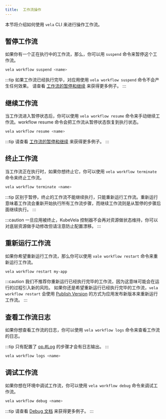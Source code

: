 ```yaml
---
title:  工作流操作
---
```


本节将介绍如何使用 `vela` CLI 来进行操作工作流。

## 暂停工作流

如果你有一个正在执行中的工作流，那么，你可以用 `suspend` 命令来暂停这个工作流。

```bash
vela workflow suspend <name>
```

:::tip
如果工作流已经执行完毕，对应用使用 `vela workflow suspend` 命令不会产生任何效果。
请查看 [工作流的暂停和继续](./suspend) 来获得更多例子。
:::

## 继续工作流

当工作流进入暂停状态后，你可以使用 `vela workflow resume` 命令来手动继续工作流。workflow resume 命令会把工作流从暂停状态恢复到执行状态。

```bash
vela workflow resume <name>
```

:::tip
请查看 [工作流的暂停和继续](./suspend) 来获得更多例子。
:::

## 终止工作流

当工作流正在执行时，如果你想终止它，你可以使用 `vela workflow terminate` 命令来终止工作流。

```bash
vela workflow terminate <name>
```

:::tip
区别于暂停，终止的工作流不能继续执行，只能重新运行工作流。重新运行意味着工作流会重新开始执行所有工作流步骤，而继续工作流则是从暂停的步骤后面继续执行。
:::

:::caution
一旦应用被终止，KubeVela 控制器不会再对资源做状态维持，你可以对底层资源做手动修改但请注意防止配置漂移。
:::

## 重新运行工作流

如果你希望重新运行工作流，那么你可以使用 `vale workflow restart` 命令来重新运行工作流。

```bash
vela workflow restart my-app
```

:::caution
我们不推荐你重新运行已经执行完毕的工作流，因为这意味可能会在运行的过程引入新的风险。
如果你还是希望重新运行已经执行完毕的工作流，`vela workflow restart` 会使用 [Publish Version](./../version-control) 的方式为应用发布新版本来重新运行工作流。
:::

## 查看工作流日志

如果你想查看工作流的日志，你可以使用 `vela workflow logs` 命令来查看工作流的日志。

:::tip
只有配置了 [op.#Log](../../platform-engineers/workflow/cue-actions#log) 的步骤才会有日志输出。
:::

```bash
vela workflow logs <name>
```

## 调试工作流

如果你想在环境中调试工作流，你可以使用 `vela workflow debug` 命令来调试工作流。

```bash
vela workflow debug <name>
```

:::tip
请查看 [Debug 文档](../../platform-engineers/debug#使用工作流的应用) 来获得更多例子。
:::
